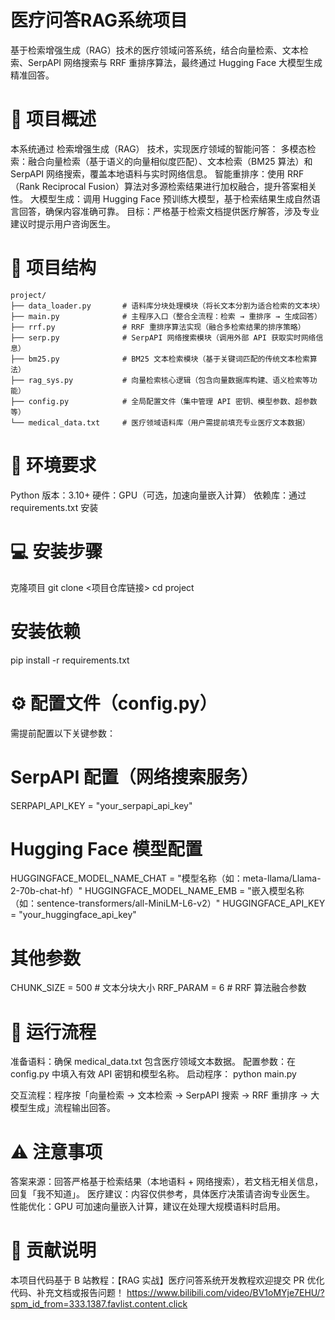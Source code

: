 # 医疗问答RAG系统项目
基于检索增强生成（RAG）技术的医疗领域问答系统，结合向量检索、文本检索、SerpAPI 网络搜索与 RRF 重排序算法，最终通过 Hugging Face 大模型生成精准回答。
# 📖 项目概述
本系统通过 检索增强生成（RAG） 技术，实现医疗领域的智能问答：
多模态检索：融合向量检索（基于语义的向量相似度匹配）、文本检索（BM25 算法）和 SerpAPI 网络搜索，覆盖本地语料与实时网络信息。
智能重排序：使用 RRF（Rank Reciprocal Fusion）算法对多源检索结果进行加权融合，提升答案相关性。
大模型生成：调用 Hugging Face 预训练大模型，基于检索结果生成自然语言回答，确保内容准确可靠。
目标：严格基于检索文档提供医疗解答，涉及专业建议时提示用户咨询医生。
# 📁 项目结构
```text
project/
├── data_loader.py       # 语料库分块处理模块（将长文本分割为适合检索的文本块）
├── main.py              # 主程序入口（整合全流程：检索 → 重排序 → 生成回答）
├── rrf.py               # RRF 重排序算法实现（融合多检索结果的排序策略）
├── serp.py              # SerpAPI 网络搜索模块（调用外部 API 获取实时网络信息）
├── bm25.py              # BM25 文本检索模块（基于关键词匹配的传统文本检索算法）
├── rag_sys.py           # 向量检索核心逻辑（包含向量数据库构建、语义检索等功能）
├── config.py            # 全局配置文件（集中管理 API 密钥、模型参数、超参数等）
└── medical_data.txt     # 医疗领域语料库（用户需提前填充专业医疗文本数据）
```
# 🚀 环境要求
Python 版本：3.10+
硬件：GPU（可选，加速向量嵌入计算）
依赖库：通过 requirements.txt 安装
# 💻 安装步骤
克隆项目
git clone <项目仓库链接>
cd project

# 安装依赖
pip install -r requirements.txt

# ⚙️ 配置文件（config.py）
需提前配置以下关键参数：
# SerpAPI 配置（网络搜索服务）
SERPAPI_API_KEY = "your_serpapi_api_key"  

# Hugging Face 模型配置
HUGGINGFACE_MODEL_NAME_CHAT = "模型名称（如：meta-llama/Llama-2-70b-chat-hf）"
HUGGINGFACE_MODEL_NAME_EMB = "嵌入模型名称（如：sentence-transformers/all-MiniLM-L6-v2）"
HUGGINGFACE_API_KEY = "your_huggingface_api_key"  

# 其他参数
CHUNK_SIZE = 500       # 文本分块大小
RRF_PARAM = 6          # RRF 算法融合参数

# 🚦 运行流程
准备语料：确保 medical_data.txt 包含医疗领域文本数据。
配置参数：在 config.py 中填入有效 API 密钥和模型名称。
启动程序：
python main.py

交互流程：程序按「向量检索 → 文本检索 → SerpAPI 搜索 → RRF 重排序 → 大模型生成」流程输出回答。
# ⚠️ 注意事项
答案来源：回答严格基于检索结果（本地语料 + 网络搜索），若文档无相关信息，回复「我不知道」。
医疗建议：内容仅供参考，具体医疗决策请咨询专业医生。
性能优化：GPU 可加速向量嵌入计算，建议在处理大规模语料时启用。
# 🙌 贡献说明
本项目代码基于 B 站教程：【RAG 实战】医疗问答系统开发教程欢迎提交 PR 优化代码、补充文档或报告问题！
https://www.bilibili.com/video/BV1oMYje7EHU/?spm_id_from=333.1387.favlist.content.click
